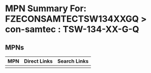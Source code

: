 



# MPN Summary For: FZECONSAMTECTSW134XXGQ > con-samtec : TSW-134-XX-G-Q

## MPNs
  

|MPN|Direct Links|Search Links|
| :--- | :--- | :--- |
||||
